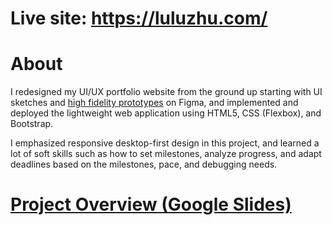 # Live site: https://luluzhu.com/

# About
I redesigned my UI/UX portfolio website from the ground up starting with UI sketches and [high fidelity prototypes](https://www.figma.com/proto/SCd7qhqcjM2jAcmCGtmCMK/Portfolio-Redesign?node-id=1-5&starting-point-node-id=1%3A5&scaling=scale-down) on Figma, and implemented and deployed the lightweight web application using HTML5, CSS (Flexbox), and Bootstrap.

I emphasized responsive desktop-first design in this project, and learned a lot of soft skills such as how to set milestones, analyze progress, and adapt deadlines based on the milestones, pace, and debugging needs.

# [Project Overview (Google Slides)](https://docs.google.com/presentation/d/1oj8DutlRMvV78JhfNzU0g2t5HZJvdiYuqHt9b8IQIXA/edit#slide=id.p)
